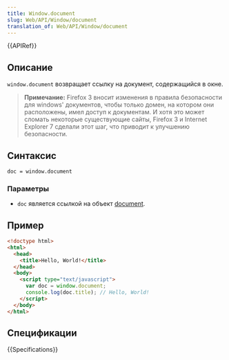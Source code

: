 ```yaml
---
title: Window.document
slug: Web/API/Window/document
translation_of: Web/API/Window/document
---
```


{{APIRef}}

## Описание

`window.document` возвращает ссылку на документ, содержащийся в окне.

> **Примечание:** Firefox 3 вносит изменения в правила безопасности для windows' документов, чтобы только домен, на котором они расположены, имел доступ к документам. И хотя это может сломать некоторые существующие сайты, Firefox 3 и Internet Explorer 7 сделали этот шаг, что приводит к улучшению безопасности.

## Синтаксис

```
doc = window.document
```

### Параметры

- `doc` является ссылкой на объект [document](/ru/docs/DOM/document).

## Пример

```html
<!doctype html>
<html>
  <head>
    <title>Hello, World!</title>
  </head>
  <body>
    <script type="text/javascript">
      var doc = window.document;
      console.log(doc.title); // Hello, World!
    </script>
  </body>
</html>
```

## Спецификации

{{Specifications}}
